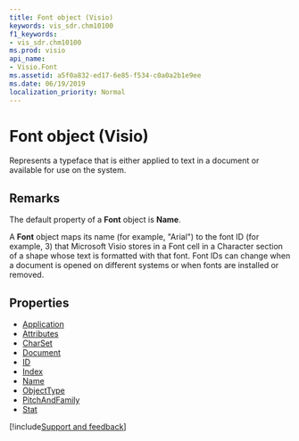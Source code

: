 ```yaml
---
title: Font object (Visio)
keywords: vis_sdr.chm10100
f1_keywords:
- vis_sdr.chm10100
ms.prod: visio
api_name:
- Visio.Font
ms.assetid: a5f0a832-ed17-6e85-f534-c0a0a2b1e9ee
ms.date: 06/19/2019
localization_priority: Normal
---
```



# Font object (Visio)

Represents a typeface that is either applied to text in a document or available for use on the system.


## Remarks

The default property of a **Font** object is **Name**.

A **Font** object maps its name (for example, "Arial") to the font ID (for example, 3) that Microsoft Visio stores in a Font cell in a Character section of a shape whose text is formatted with that font. Font IDs can change when a document is opened on different systems or when fonts are installed or removed.

## Properties

-  [Application](Visio.Font.Application.md)
-  [Attributes](Visio.Font.Attributes.md)
-  [CharSet](Visio.Font.CharSet.md)
-  [Document](Visio.Font.Document.md)
-  [ID](Visio.Font.ID.md)
-  [Index](Visio.Font.Index.md)
-  [Name](Visio.Font.Name.md)
-  [ObjectType](Visio.Font.ObjectType.md)
-  [PitchAndFamily](Visio.Font.PitchAndFamily.md)
-  [Stat](Visio.Font.Stat.md)


[!include[Support and feedback](~/includes/feedback-boilerplate.md)]